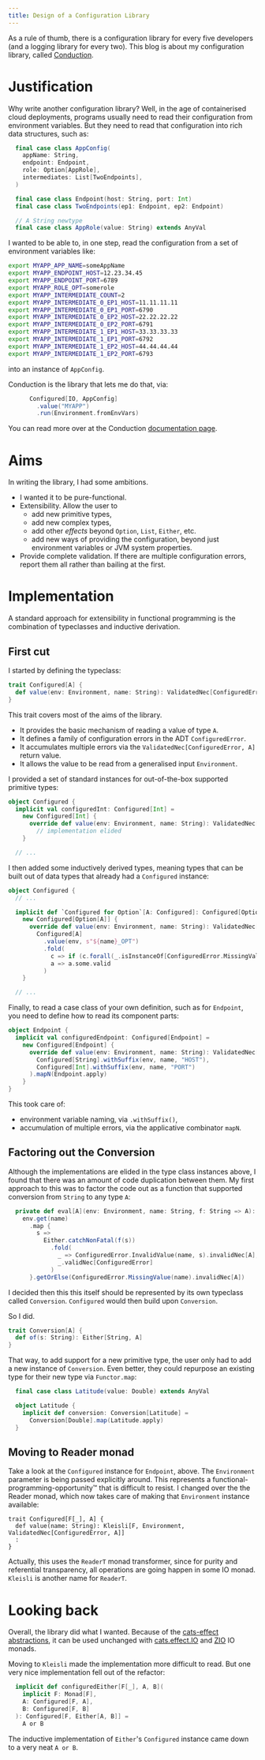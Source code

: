 ```yaml
---
title: Design of a Configuration Library
---
```


As a rule of thumb, there is a configuration library for every five developers (and a logging library for every two). 
This blog is about my configuration library, called [Conduction](https://github.com/leigh-perry/conduction). 

# Justification

Why write another configuration library?
Well, in the age of containerised cloud deployments, programs usually need to read their configuration from environment variables.
But they need to read that configuration into rich data structures, such as:
```scala
  final case class AppConfig(
    appName: String,
    endpoint: Endpoint,
    role: Option[AppRole],
    intermediates: List[TwoEndpoints],
  )

  final case class Endpoint(host: String, port: Int)
  final case class TwoEndpoints(ep1: Endpoint, ep2: Endpoint)

  // A String newtype
  final case class AppRole(value: String) extends AnyVal
```

I wanted to be able to, in one step, read the configuration from a set of environment variables like:
```bash
export MYAPP_APP_NAME=someAppName
export MYAPP_ENDPOINT_HOST=12.23.34.45
export MYAPP_ENDPOINT_PORT=6789
export MYAPP_ROLE_OPT=somerole
export MYAPP_INTERMEDIATE_COUNT=2
export MYAPP_INTERMEDIATE_0_EP1_HOST=11.11.11.11
export MYAPP_INTERMEDIATE_0_EP1_PORT=6790
export MYAPP_INTERMEDIATE_0_EP2_HOST=22.22.22.22
export MYAPP_INTERMEDIATE_0_EP2_PORT=6791
export MYAPP_INTERMEDIATE_1_EP1_HOST=33.33.33.33
export MYAPP_INTERMEDIATE_1_EP1_PORT=6792
export MYAPP_INTERMEDIATE_1_EP2_HOST=44.44.44.44
export MYAPP_INTERMEDIATE_1_EP2_PORT=6793
```

into an instance of `AppConfig`.

Conduction is the library that lets me do that, via:
```scala
      Configured[IO, AppConfig]
        .value("MYAPP")
        .run(Environment.fromEnvVars)
```

You can read more over at the Conduction [documentation page](https://github.com/leigh-perry/conduction/blob/master/README.md).

# Aims

In writing the library, I had some ambitions.

- I wanted it to be pure-functional.
- Extensibility. Allow the user to
  - add new primitive types,
  - add new complex types,
  - add other _effects_ beyond `Option`, `List`, `Either`, etc.
  - add new ways of providing the configuration, beyond just environment variables or JVM system properties.
- Provide complete validation. If there are multiple configuration errors, report them all rather than bailing at the first.

# Implementation

A standard approach for extensibility in functional programming is the combination of typeclasses and inductive derivation.

## First cut

I started by defining the typeclass:
```scala
trait Configured[A] {
  def value(env: Environment, name: String): ValidatedNec[ConfiguredError, A]
}
```

This trait covers most of the aims of the library.
- It provides the basic mechanism of reading a value of type `A`.
- It defines a family of configuration errors in the ADT `ConfiguredError`.
- It accumulates multiple errors via the `ValidatedNec[ConfiguredError, A]` return value.
- It allows the value to be read from a generalised input `Environment`.

I provided a set of standard instances for out-of-the-box supported primitive types:
```scala
object Configured {
  implicit val configuredInt: Configured[Int] =
    new Configured[Int] {
      override def value(env: Environment, name: String): ValidatedNec[ConfiguredError, Int] =
        // implementation elided
    }

  // ...
```

I then added some inductively derived types, meaning types that can be built out of data types that already had a `Configured` instance:
```scala
object Configured {
  // ...

  implicit def `Configured for Option`[A: Configured]: Configured[Option[A]] =
    new Configured[Option[A]] {
      override def value(env: Environment, name: String): ValidatedNec[ConfiguredError, Option[A]] =
        Configured[A]
          .value(env, s"${name}_OPT")
          .fold(
            c => if (c.forall(_.isInstanceOf[ConfiguredError.MissingValue])) None.validNec else c.invalid,
            a => a.some.valid
          )
    }

  // ...
```

Finally, to read a case class of your own definition, such as for `Endpoint`, you need to define how to read its component parts:
```scala
object Endpoint {
  implicit val configuredEndpoint: Configured[Endpoint] =
    new Configured[Endpoint] {
      override def value(env: Environment, name: String): ValidatedNec[ConfiguredError, Endpoint] = (
        Configured[String].withSuffix(env, name, "HOST"),
        Configured[Int].withSuffix(env, name, "PORT")
      ).mapN(Endpoint.apply)
    }
}
```

This took care of:

- environment variable naming, via `.withSuffix()`,
- accumulation of multiple errors, via the applicative combinator `mapN`.

## Factoring out the Conversion

Although the implementations are elided in the type class instances above, I found that there was an amount of code duplication between them.
My first approach to this was to factor the code out as a function that supported conversion from `String` to any type `A`:
```scala
  private def eval[A](env: Environment, name: String, f: String => A): ValidatedNec[ConfiguredError, A] =
    env.get(name)
      .map {
        s =>
          Either.catchNonFatal(f(s))
            .fold(
              _ => ConfiguredError.InvalidValue(name, s).invalidNec[A],
              _.validNec[ConfiguredError]
            )
      }.getOrElse(ConfiguredError.MissingValue(name).invalidNec[A])
```

I decided then this this itself should be represented by its own typeclass called `Conversion`. 
`Configured` would then build upon `Conversion`.

So I did.
```scala
trait Conversion[A] {
  def of(s: String): Either[String, A]
}
```

That way, to add support for a new primitive type, the user only had to add a new instance of `Conversion`. 
Even better, they could repurpose an existing type for their new type via `Functor.map`:
```scala
  final case class Latitude(value: Double) extends AnyVal

  object Latitude {
    implicit def conversion: Conversion[Latitude] =
      Conversion[Double].map(Latitude.apply)
  }
```

## Moving to Reader monad

Take a look at the `Configured` instance for `Endpoint`, above. The `Environment` parameter is being passed explicitly around.
This represents a functional-programming-opportunity™ that is difficult to resist.
I changed over the the Reader monad, which now takes care of making that `Environment` instance available:
```
trait Configured[F[_], A] {
  def value(name: String): Kleisli[F, Environment, ValidatedNec[ConfiguredError, A]]
  :
}
```

Actually, this uses the `ReaderT` monad transformer, since for purity and referential transparency, all operations are going happen in some IO monad.
`Kleisli` is another name for `ReaderT`.

# Looking back

Overall, the library did what I wanted. Because of the [cats-effect abstractions](https://github.com/typelevel/cats-effect), it can
be used unchanged with [cats.effect.IO](https://github.com/typelevel/cats-effect/blob/master/core/shared/src/main/scala/cats/effect/IO.scala)
and [ZIO](https://github.com/zio/zio) IO monads.

Moving to `Kleisli` made the implementation more difficult to read.
But one very nice implementation fell out of the refactor:
```scala
  implicit def configuredEither[F[_], A, B](
    implicit F: Monad[F],
    A: Configured[F, A],
    B: Configured[F, B]
  ): Configured[F, Either[A, B]] =
    A or B
```

The inductive implementation of `Either`'s `Configured` instance came down to a very neat `A or B`.

